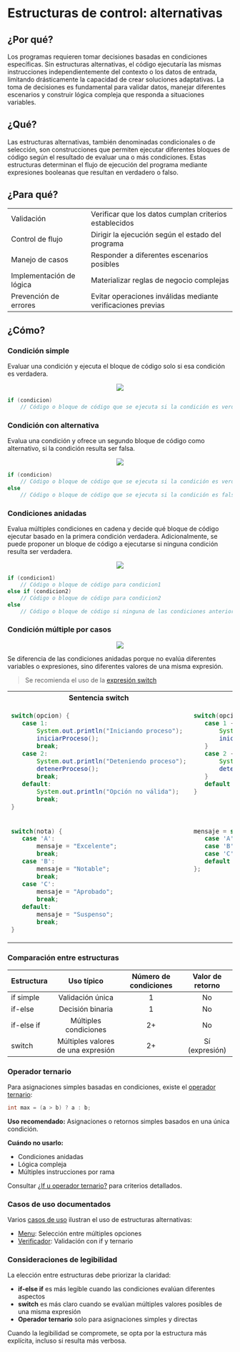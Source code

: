 # Estructuras de control: alternativas

## ¿Por qué?

Los programas requieren tomar decisiones basadas en condiciones específicas. Sin estructuras alternativas, el código ejecutaría las mismas instrucciones independientemente del contexto o los datos de entrada, limitando drásticamente la capacidad de crear soluciones adaptativas. La toma de decisiones es fundamental para validar datos, manejar diferentes escenarios y construir lógica compleja que responda a situaciones variables.

## ¿Qué?

Las estructuras alternativas, también denominadas condicionales o de selección, son construcciones que permiten ejecutar diferentes bloques de código según el resultado de evaluar una o más condiciones. Estas estructuras determinan el flujo de ejecución del programa mediante expresiones booleanas que resultan en verdadero o falso.

## ¿Para qué?

|||
|-|-|
Validación|Verificar que los datos cumplan criterios establecidos
Control de flujo|Dirigir la ejecución según el estado del programa
Manejo de casos|Responder a diferentes escenarios posibles
Implementación de lógica|Materializar reglas de negocio complejas
Prevención de errores|Evitar operaciones inválidas mediante verificaciones previas

## ¿Cómo?

### Condición simple

Evaluar una condición y ejecuta el bloque de código solo si esa condición es verdadera.

<div align=center>

![](/images/modelosUML/alternativas001.svg)

</div>

```java
if (condicion) 
    // Código o bloque de código que se ejecuta si la condición es verdadera
```

### Condición con alternativa

Evalua una condición y ofrece un segundo bloque de código como alternativo, si la condición resulta ser falsa.

<div align=center>

![](/images/modelosUML/alternativas002.svg)

</div>

```java
if (condicion) 
    // Código o bloque de código que se ejecuta si la condición es verdadera
else 
    // Código o bloque de código que se ejecuta si la condición es falsa
```

### Condiciones anidadas

Evalua múltiples condiciones en cadena y decide qué bloque de código ejecutar basado en la primera condición verdadera. Adicionalmente, se puede proponer un bloque de código a ejecutarse si ninguna condición resulta ser verdadera.

<div align=center>

![](/images/modelosUML/alternativas003.svg)

</div>

```java
if (condicion1) 
    // Código o bloque de código para condicion1
else if (condicion2) 
    // Código o bloque de código para condicion2
else 
    // Código o bloque de código si ninguna de las condiciones anteriores es verdadera
```

### Condición múltiple por casos

<div align=center>

![](/images/modelosUML/alternativas004.svg)

</div>

Se diferencia de las condiciones anidadas porque no evalúa diferentes variables o expresiones, sino diferentes valores de una misma expresión.

> Se recomienda el uso de la [expresión switch](00715-expresionSwitch.md)

<div align=center>

<table>
<tr>
<th>Sentencia switch</th>
<th>Expresión switch</th>
</tr>
<tr>
<td valign=top>

```java
switch(opcion) {
   case 1:
       System.out.println("Iniciando proceso");
       iniciarProceso();
       break;
   case 2:
       System.out.println("Deteniendo proceso");
       detenerProceso();
       break;
   default:
       System.out.println("Opción no válida");
       break;
}
```
</td>
<td valign=top>

```java
switch(opcion) {
   case 1 -> {
       System.out.println("Iniciando proceso");
       iniciarProceso();
   }
   case 2 -> {
       System.out.println("Deteniendo proceso");
       detenerProceso();
   }
   default -> System.out.println("Opción no válida");
}
```
</td>
</tr>
<tr>
<td valign=top>

```java
switch(nota) {
   case 'A':
       mensaje = "Excelente";
       break;
   case 'B':
       mensaje = "Notable";
       break;
   case 'C':
       mensaje = "Aprobado";
       break;
   default:
       mensaje = "Suspenso";
       break;
}
```
</td>
<td valign=top>

```java
mensaje = switch(nota) {
   case 'A' -> "Excelente"
   case 'B' -> "Notable" 
   case 'C' -> "Aprobado"
   default -> "Suspenso"
};
```
</td>
</tr>
</table>

</div>

### Comparación entre estructuras

<div align=center>

|Estructura|Uso típico|Número de condiciones|Valor de retorno|
|-|:-:|:-:|:-:|
|if simple|Validación única|1|No|
|if-else|Decisión binaria|1|No|
|if-else if|Múltiples condiciones|2+|No|
|switch|Múltiples valores de una expresión|2+|Sí (expresión)|

</div>

### Operador ternario

Para asignaciones simples basadas en condiciones, existe el [operador ternario](../documentos/ternarioOif.md):

```java
int max = (a > b) ? a : b;
```

**Uso recomendado:** Asignaciones o retornos simples basados en una única condición.

**Cuándo no usarlo:**
- Condiciones anidadas
- Lógica compleja
- Múltiples instrucciones por rama

Consultar [¿If u operador ternario?](../documentos/ternarioOif.md) para criterios detallados.

### Casos de uso documentados

Varios [casos de uso](../temario/casosDeUso/README.md) ilustran el uso de estructuras alternativas:

- [Menu](../temario/casosDeUso/menu.md): Selección entre múltiples opciones
- [Verificador](../temario/casosDeUso/verificador.md): Validación con if y ternario

### Consideraciones de legibilidad

La elección entre estructuras debe priorizar la claridad:

- **if-else if** es más legible cuando las condiciones evalúan diferentes aspectos
- **switch** es más claro cuando se evalúan múltiples valores posibles de una misma expresión
- **Operador ternario** solo para asignaciones simples y directas

Cuando la legibilidad se compromete, se opta por la estructura más explícita, incluso si resulta más verbosa.
